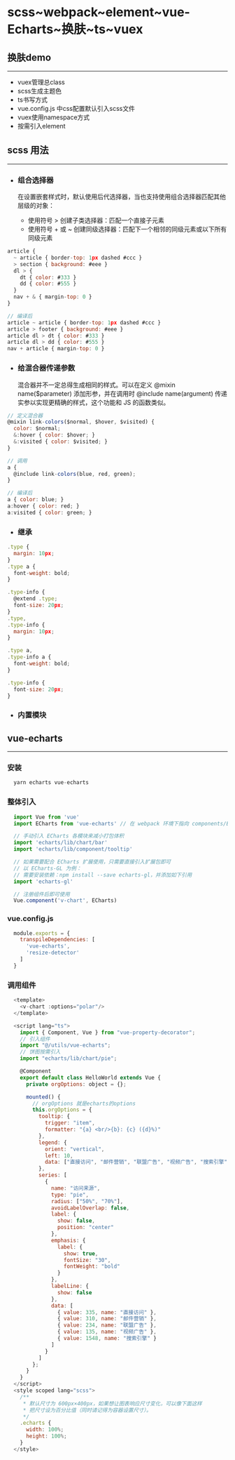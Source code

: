 # scss~webpack~element~vue-Echarts~换肤~ts~vuex

## 换肤demo
---
* vuex管理总class
* scss生成主题色
* ts书写方式
* vue.config.js 中css配置默认引入scss文件
* vuex使用namespace方式
* 按需引入element



## scss 用法
---
* ### 组合选择器
    在设置嵌套样式时，默认使用后代选择器，当也支持使用组合选择器匹配其他层级的对象：

    - 使用符号 > 创建子类选择器：匹配一个直接子元素
    - 使用符号 + 或 ~ 创建同级选择器：匹配下一个相邻的同级元素或以下所有同级元素

``` javascript
article {
  ~ article { border-top: 1px dashed #ccc }
  > section { background: #eee }
  dl > {
    dt { color: #333 }
    dd { color: #555 }
  }
  nav + & { margin-top: 0 }
}

// 编译后
article ~ article { border-top: 1px dashed #ccc }
article > footer { background: #eee }
article dl > dt { color: #333 }
article dl > dd { color: #555 }
nav + article { margin-top: 0 }

```

* ### 给混合器传递参数
    混合器并不一定总得生成相同的样式。可以在定义 @mixin name($parameter) 添加形参，并在调用时 @include name(argument) 传递实参以实现更精确的样式，这个功能和 JS 的函数类似。

``` javascript
// 定义混合器
@mixin link-colors($normal, $hover, $visited) {
  color: $normal;
  &:hover { color: $hover; }
  &:visited { color: $visited; }
}

// 调用
a {
  @include link-colors(blue, red, green);
}

// 编译后
a { color: blue; }
a:hover { color: red; }
a:visited { color: green; }
```

* ### 继承

``` javascript
.type {
  margin: 10px;
}
.type a {
  font-weight: bold;
}

.type-info {
  @extend .type;
  font-size: 20px;
}
.type,
.type-info {
  margin: 10px;
}

.type a,
.type-info a {
  font-weight: bold;
}

.type-info {
  font-size: 20px;
}
```

* ### 内置模块

## vue-echarts
---
### 安装
``` javascript
  yarn echarts vue-echarts
```

### 整体引入
``` javascript 
  import Vue from 'vue'
  import ECharts from 'vue-echarts' // 在 webpack 环境下指向 components/ECharts.vue

  // 手动引入 ECharts 各模块来减小打包体积
  import 'echarts/lib/chart/bar'
  import 'echarts/lib/component/tooltip'

  // 如果需要配合 ECharts 扩展使用，只需要直接引入扩展包即可
  // 以 ECharts-GL 为例：
  // 需要安装依赖：npm install --save echarts-gl，并添加如下引用
  import 'echarts-gl'

  // 注册组件后即可使用
  Vue.component('v-chart', ECharts)
```

### vue.config.js
``` javascript 
  module.exports = {
    transpileDependencies: [
      'vue-echarts',
      'resize-detector'
    ]
  }
```

### 调用组件
``` javascript
  <template>
    <v-chart :options="polar"/>
  </template>

  <script lang="ts">
    import { Component, Vue } from "vue-property-decorator";
    // 引入组件
    import "@/utils/vue-echarts";
    // 饼图按需引入
    import "echarts/lib/chart/pie";

    @Component
    export default class HelloWorld extends Vue {
      private orgOptions: object = {};

      mounted() {
        // orgOptions 就是echarts的options
        this.orgOptions = {
          tooltip: {
            trigger: "item",
            formatter: "{a} <br/>{b}: {c} ({d}%)"
          },
          legend: {
            orient: "vertical",
            left: 10,
            data: ["直接访问", "邮件营销", "联盟广告", "视频广告", "搜索引擎"]
          },
          series: [
            {
              name: "访问来源",
              type: "pie",
              radius: ["50%", "70%"],
              avoidLabelOverlap: false,
              label: {
                show: false,
                position: "center"
              },
              emphasis: {
                label: {
                  show: true,
                  fontSize: "30",
                  fontWeight: "bold"
                }
              },
              labelLine: {
                show: false
              },
              data: [
                { value: 335, name: "直接访问" },
                { value: 310, name: "邮件营销" },
                { value: 234, name: "联盟广告" },
                { value: 135, name: "视频广告" },
                { value: 1548, name: "搜索引擎" }
              ]
            }
          ]
        };
      }
    }
  </script>
  <style scoped lang="scss">
    /**
     * 默认尺寸为 600px×400px，如果想让图表响应尺寸变化，可以像下面这样
     * 把尺寸设为百分比值（同时请记得为容器设置尺寸）。
     */
    .echarts {
      width: 100%;
      height: 100%;
    }
  </style>


```
